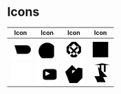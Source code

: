 # Icons

| Icon | Icon | Icon | Icon |
| ---- | ---- | ---- | ---- |
| ![wind](icons/wind.svg) | ![x-circle](icons/x-circle.svg) | ![x-octagon](icons/x-octagon.svg) | ![x-square](icons/x-square.svg)
| ![x](icons/x.svg) | ![youtube](icons/youtube.svg) | ![zap-off](icons/zap-off.svg) | ![zap](icons/zap.svg)

